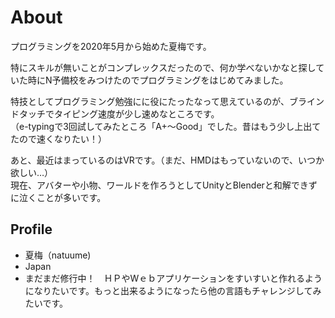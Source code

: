# About

プログラミングを2020年5月から始めた夏梅です。  

特にスキルが無いことがコンプレックスだったので、何か学べないかなと探していた時にN予備校をみつけたのでプログラミングをはじめてみました。  

特技としてプログラミング勉強にに役にたったなって思えているのが、ブラインドタッチでタイピング速度が少し速めなところです。  
（e-typingで3回試してみたところ「A+～Good」でした。昔はもう少し上出てたので速くなりたい！）  

あと、最近はまっているのはVRです。（まだ、HMDはもっていないので、いつか欲しい…）  
現在、アバターや小物、ワールドを作ろうとしてUnityとBlenderと和解できずに泣くことが多いです。


## Profile
- 夏梅（natuume)  
- Japan  
- まだまだ修行中！　ＨＰやWｅｂアプリケーションをすいすいと作れるようになりたいです。もっと出来るようになったら他の言語もチャレンジしてみたいです。  
　

